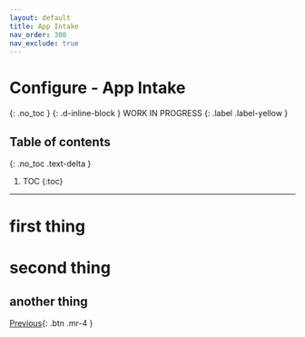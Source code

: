 ```yaml
---
layout: default
title: App Intake
nav_order: 300
nav_exclude: true 
---
```


# Configure - App Intake
{: .no_toc }
{: .d-inline-block }
WORK IN PROGRESS
{: .label .label-yellow }

## Table of contents
{: .no_toc .text-delta }

1. TOC
{:toc}

---

# first thing

# second thing

## another thing

[Previous][PREVIOUS]{: .btn .mr-4 }

[PREVIOUS]: ../150_Pipeline_and_Deployment
[NEXT]: ../../lab_2_manage